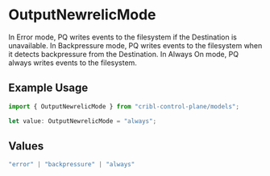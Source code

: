 # OutputNewrelicMode

In Error mode, PQ writes events to the filesystem if the Destination is unavailable. In Backpressure mode, PQ writes events to the filesystem when it detects backpressure from the Destination. In Always On mode, PQ always writes events to the filesystem.

## Example Usage

```typescript
import { OutputNewrelicMode } from "cribl-control-plane/models";

let value: OutputNewrelicMode = "always";
```

## Values

```typescript
"error" | "backpressure" | "always"
```